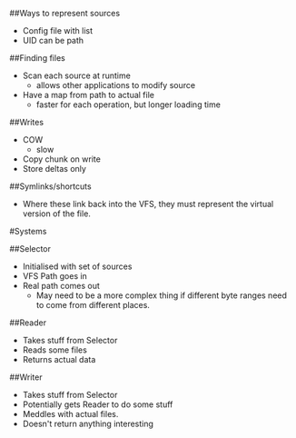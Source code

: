 ﻿##Ways to represent sources
* Config file with list
* UID can be path

##Finding files
* Scan each source at runtime
	- allows other applications to modify source
* Have a map from path to actual file
	- faster for each operation, but longer loading time

##Writes
* COW
	- slow
* Copy chunk on write
* Store deltas only

##Symlinks/shortcuts
* Where these link back into the VFS, they must represent the virtual version of the file.

#Systems

##Selector
* Initialised with set of sources
* VFS Path goes in
* Real path comes out
	- May need to be a more complex thing if different byte ranges need to come from different places.

##Reader
* Takes stuff from Selector
* Reads some files
* Returns actual data

##Writer
* Takes stuff from Selector
* Potentially gets Reader to do some stuff
* Meddles with actual files.
* Doesn't return anything interesting